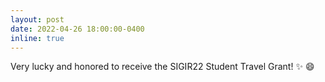 ```yaml
---
layout: post
date: 2022-04-26 18:00:00-0400
inline: true
---
```


Very lucky and honored to receive the SIGIR22 Student Travel Grant! :sparkles: :smile:
